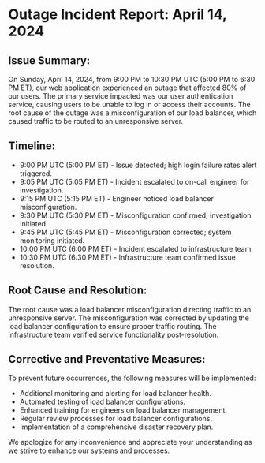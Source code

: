 # Outage Incident Report: April 14, 2024

## Issue Summary:
On Sunday, April 14, 2024, from 9:00 PM to 10:30 PM UTC (5:00 PM to 6:30 PM ET), our web application experienced an outage that affected 80% of our users. The primary service impacted was our user authentication service, causing users to be unable to log in or access their accounts. The root cause of the outage was a misconfiguration of our load balancer, which caused traffic to be routed to an unresponsive server.

## Timeline:
- 9:00 PM UTC (5:00 PM ET) - Issue detected; high login failure rates alert triggered.
- 9:05 PM UTC (5:05 PM ET) - Incident escalated to on-call engineer for investigation.
- 9:15 PM UTC (5:15 PM ET) - Engineer noticed load balancer misconfiguration.
- 9:30 PM UTC (5:30 PM ET) - Misconfiguration confirmed; investigation initiated.
- 9:45 PM UTC (5:45 PM ET) - Misconfiguration corrected; system monitoring initiated.
- 10:00 PM UTC (6:00 PM ET) - Incident escalated to infrastructure team.
- 10:30 PM UTC (6:30 PM ET) - Infrastructure team confirmed issue resolution.

## Root Cause and Resolution:
The root cause was a load balancer misconfiguration directing traffic to an unresponsive server. The misconfiguration was corrected by updating the load balancer configuration to ensure proper traffic routing. The infrastructure team verified service functionality post-resolution.

## Corrective and Preventative Measures:
To prevent future occurrences, the following measures will be implemented:
- Additional monitoring and alerting for load balancer health.
- Automated testing of load balancer configurations.
- Enhanced training for engineers on load balancer management.
- Regular review processes for load balancer configurations.
- Implementation of a comprehensive disaster recovery plan.

We apologize for any inconvenience and appreciate your understanding as we strive to enhance our systems and processes.
